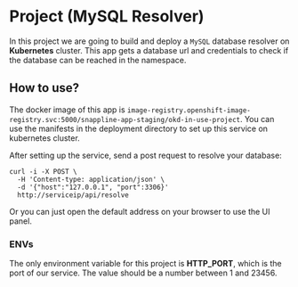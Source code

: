 # Project (MySQL Resolver)

In this project we are going to build and deploy a ```MySQL``` database resolver on __Kubernetes__ cluster.
This app gets a database url and credentials to check if the database can be reached in the namespace.

## How to use?

The docker image of this app is ```image-registry.openshift-image-registry.svc:5000/snappline-app-staging/okd-in-use-project```.
You can use the manifests in the deployment directory to set up this service on kubernetes cluster.

After setting up the service, send a post request to resolve your database:

```shell
curl -i -X POST \ 
  -H 'Content-type: application/json' \ 
  -d '{"host":"127.0.0.1", "port":3306}'
  http://serviceip/api/resolve
```

Or you can just open the default address on your browser to use the UI panel.

### ENVs

The only environment variable for this project is __HTTP_PORT__, which is the port of our service.
The value should be a number between 1 and 23456.
